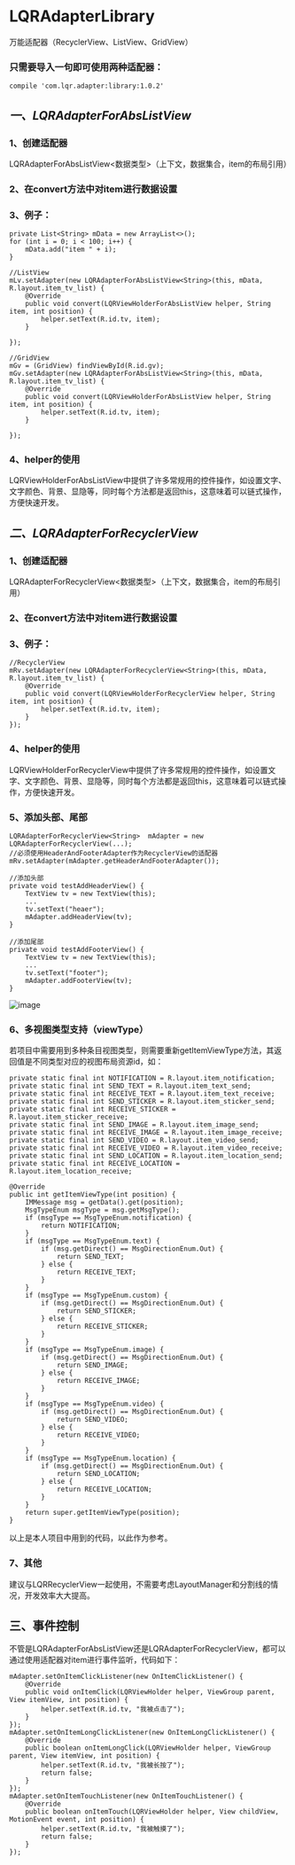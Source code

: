 # LQRAdapterLibrary
万能适配器（RecyclerView、ListView、GridView）

### 只需要导入一句即可使用两种适配器：

	compile 'com.lqr.adapter:library:1.0.2'

## ***一、LQRAdapterForAbsListView***

### 1、创建适配器
LQRAdapterForAbsListView&lt;数据类型&gt;（上下文，数据集合，item的布局引用）
### 2、在convert方法中对item进行数据设置
### 3、例子：
	private List<String> mData = new ArrayList<>();
    for (int i = 0; i < 100; i++) {
        mData.add("item " + i);
    }

	//ListView
    mLv.setAdapter(new LQRAdapterForAbsListView<String>(this, mData, R.layout.item_tv_list) {
        @Override
        public void convert(LQRViewHolderForAbsListView helper, String item, int position) {
            helper.setText(R.id.tv, item);
        }

    });

    //GridView
    mGv = (GridView) findViewById(R.id.gv);
    mGv.setAdapter(new LQRAdapterForAbsListView<String>(this, mData, R.layout.item_tv_list) {
        @Override
        public void convert(LQRViewHolderForAbsListView helper, String item, int position) {
            helper.setText(R.id.tv, item);
        }

    });
### 4、helper的使用
LQRViewHolderForAbsListView中提供了许多常规用的控件操作，如设置文字、文字颜色、背景、显隐等，同时每个方法都是返回this，这意味着可以链式操作，方便快速开发。

## ***二、LQRAdapterForRecyclerView***
### 1、创建适配器
LQRAdapterForRecyclerView&lt;数据类型&gt;（上下文，数据集合，item的布局引用）
### 2、在convert方法中对item进行数据设置
### 3、例子：
	//RecyclerView
	mRv.setAdapter(new LQRAdapterForRecyclerView<String>(this, mData, R.layout.item_tv_list) {
        @Override
        public void convert(LQRViewHolderForRecyclerView helper, String item, int position) {
            helper.setText(R.id.tv, item);
        }
    });
### 4、helper的使用
LQRViewHolderForRecyclerView中提供了许多常规用的控件操作，如设置文字、文字颜色、背景、显隐等，同时每个方法都是返回this，这意味着可以链式操作，方便快速开发。
### 5、添加头部、尾部

	LQRAdapterForRecyclerView<String>  mAdapter = new LQRAdapterForRecyclerView(...);
	//必须使用HeaderAndFooterAdapter作为RecyclerView的适配器
	mRv.setAdapter(mAdapter.getHeaderAndFooterAdapter());

	//添加头部
	private void testAddHeaderView() {
        TextView tv = new TextView(this);
        ...
        tv.setText("heaer");
        mAdapter.addHeaderView(tv);
    }

	//添加尾部
    private void testAddFooterView() {
        TextView tv = new TextView(this);
        ...
        tv.setText("footer");
        mAdapter.addFooterView(tv);
    }

![image](screenshots/1.gif)

### 6、多视图类型支持（viewType）
若项目中需要用到多种条目视图类型，则需要重新getItemViewType方法，其返回值是不同类型对应的视图布局资源id，如：

	private static final int NOTIFICATION = R.layout.item_notification;
    private static final int SEND_TEXT = R.layout.item_text_send;
    private static final int RECEIVE_TEXT = R.layout.item_text_receive;
    private static final int SEND_STICKER = R.layout.item_sticker_send;
    private static final int RECEIVE_STICKER = R.layout.item_sticker_receive;
    private static final int SEND_IMAGE = R.layout.item_image_send;
    private static final int RECEIVE_IMAGE = R.layout.item_image_receive;
    private static final int SEND_VIDEO = R.layout.item_video_send;
    private static final int RECEIVE_VIDEO = R.layout.item_video_receive;
    private static final int SEND_LOCATION = R.layout.item_location_send;
    private static final int RECEIVE_LOCATION = R.layout.item_location_receive;

    @Override
    public int getItemViewType(int position) {
        IMMessage msg = getData().get(position);
        MsgTypeEnum msgType = msg.getMsgType();
        if (msgType == MsgTypeEnum.notification) {
            return NOTIFICATION;
        }
        if (msgType == MsgTypeEnum.text) {
            if (msg.getDirect() == MsgDirectionEnum.Out) {
                return SEND_TEXT;
            } else {
                return RECEIVE_TEXT;
            }
        }
        if (msgType == MsgTypeEnum.custom) {
            if (msg.getDirect() == MsgDirectionEnum.Out) {
                return SEND_STICKER;
            } else {
                return RECEIVE_STICKER;
            }
        }
        if (msgType == MsgTypeEnum.image) {
            if (msg.getDirect() == MsgDirectionEnum.Out) {
                return SEND_IMAGE;
            } else {
                return RECEIVE_IMAGE;
            }
        }
        if (msgType == MsgTypeEnum.video) {
            if (msg.getDirect() == MsgDirectionEnum.Out) {
                return SEND_VIDEO;
            } else {
                return RECEIVE_VIDEO;
            }
        }
        if (msgType == MsgTypeEnum.location) {
            if (msg.getDirect() == MsgDirectionEnum.Out) {
                return SEND_LOCATION;
            } else {
                return RECEIVE_LOCATION;
            }
        }
        return super.getItemViewType(position);
    }

以上是本人项目中用到的代码，以此作为参考。

### 7、其他

建议与LQRRecyclerView一起使用，不需要考虑LayoutManager和分割线的情况，开发效率大大提高。

## 三、事件控制

不管是LQRAdapterForAbsListView还是LQRAdapterForRecyclerView，都可以通过使用适配器对item进行事件监听，代码如下：

    mAdapter.setOnItemClickListener(new OnItemClickListener() {
        @Override
        public void onItemClick(LQRViewHolder helper, ViewGroup parent, View itemView, int position) {
            helper.setText(R.id.tv, "我被点击了");
        }
    });
    mAdapter.setOnItemLongClickListener(new OnItemLongClickListener() {
        @Override
        public boolean onItemLongClick(LQRViewHolder helper, ViewGroup parent, View itemView, int position) {
            helper.setText(R.id.tv, "我被长按了");
            return false;
        }
    });
    mAdapter.setOnItemTouchListener(new OnItemTouchListener() {
        @Override
        public boolean onItemTouch(LQRViewHolder helper, View childView, MotionEvent event, int position) {
            helper.setText(R.id.tv, "我被触摸了");
            return false;
        }
    });